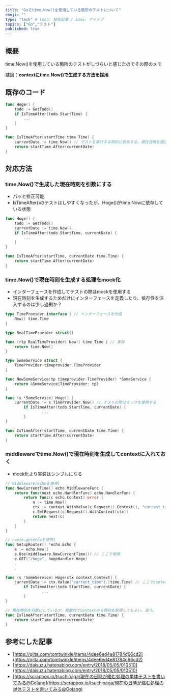 ```yaml
---
title: "Goでtime.Now()を使用している箇所のテストについて"
emoji: ""
type: "tech" # tech: 技術記事 / idea: アイデア
topics: ["Go","テスト"]
published: true
---
```


## 概要


time.Now()を使用している箇所のテストがしづらいと感じたのでその際のメモ


結論：**contextにtime.Now()で生成する方法を採用**


## 既存のコード


```go
func Hoge() {
	todo := GetTodo()
	if IsTimeAfter(todo.StartTime) {
		...
	}
}

func IsTimeAfter(startTime time.Time) {
	currentDate := time.Now() // テストを実行する時刻に依存する。現在日時を固定にしたい。
	return startTime.After(currentDate)
}

```


## 対応方法


### time.Now()で生成した現在時刻を引数にする

- パッと修正可能
- IsTimeAfter()のテストはしやすくなったが、Hoge()がtime.Nowに依存している状態

```go
func Hoge() {
	todo := GetTodo()
	currentDate := time.Now()
	if IsTimeAfter(todo.StartTime, currentDate) {
		...
	}
}

func IsTimeAfter(startTime, currentDate time.Time) {
	return startTime.After(currentDate)
}

```


### time.Now()で現在時刻を生成する処理をmock化

- インターフェースを作成してテストの際はmockを使用する
- 現在時刻を生成するためだけにインターフェースを定義したり、依存性を注入するのは少し過剰か？

```go
type TimeProvider interface { // インターフェースを作成
    Now() time.Time
}

type RealTimeProvider struct{}

func (rtp RealTimeProvider) Now() time.Time { // 実装
    return time.Now()
}
```


```go
type SomeService struct {
    TimeProvider timeprovider.TimeProvider
}

func NewSomeService(tp timeprovider.TimeProvider) *SomeService {
    return &SomeService{TimeProvider: tp}
}

func (s *SomeService) Hoge() {
    currentDate := s.TimeProvider.Now() // テストの際はモックを使用する
		if IsTimeAfter(todo.StartTime, currentDate) {
				...
		}
}

func IsTimeAfter(startTime, currentDate time.Time) {
	return startTime.After(currentDate)
}
```


### middlewareでtime.Now()で現在時刻を生成してcontextに入れておく

- mock化より実装はシンプルになる

```go
// middleware(echoを使用)
func NewCurrentTime() echo.MiddlewareFunc {
	return func(next echo.HandlerFunc) echo.HandlerFunc {
		return func(c echo.Context) error {
			n := time.Now()
			ctx := context.WithValue(c.Request().Context(), "current_time", n)
			c.SetRequest(c.Request().WithContext(ctx))
			return next(c)
		}
	}
}
```


```go
// route.go(echoを使用)
func SetupRouter() *echo.Echo {
	e := echo.New()
	e.Use(middleware.NewCurrentTime()) // ここで使用
	e.GET("/hoge", hogeHandler.Hoge)
	.
	.
```


```go
func (s *SomeService) Hoge(ctx context.Context) {
    currentDate := ctx.Value("current_time").(time.Time) // ここでcontextから取得
		if IsTimeAfter(todo.StartTime, currentDate) {
				...
		}
}

// 現在時刻を引数にしているが、関数内でcontextから時刻を取得してもよい。迷う。
func IsTimeAfter(startTime, currentDate time.Time) {
	return startTime.After(currentDate)
}
```


## 参考にした記事

- [https://qiita.com/tomtwinkle/items/4dee6ed4e81784c66cd2](https://qiita.com/tomtwinkle/items/4dee6ed4e81784c66cd2)
- [https://daisuzu.hatenablog.com/entry/2018/05/05/010510](https://daisuzu.hatenablog.com/entry/2018/05/05/010510)
- [https://scrapbox.io/tsuchinaga/現在の日時が絡む処理の単体テストを書いてみる@Golang](https://scrapbox.io/tsuchinaga/現在の日時が絡む処理の単体テストを書いてみる@Golang)
